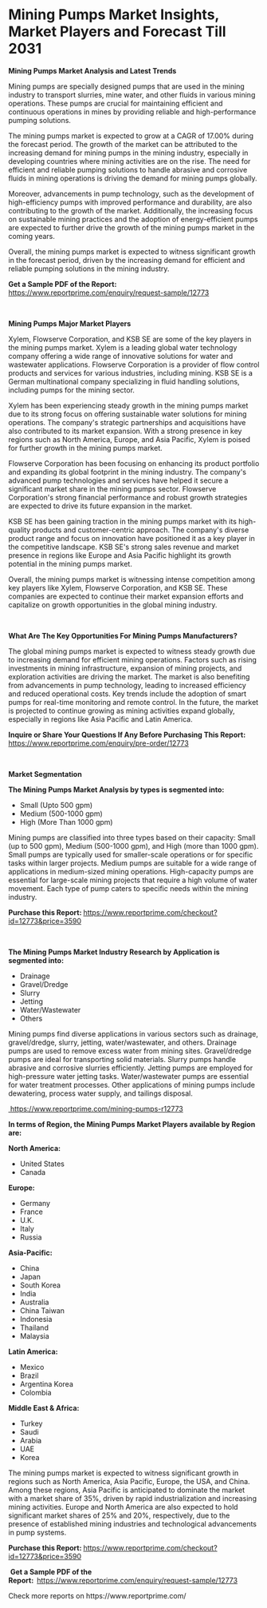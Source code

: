 <p><h1>Mining Pumps Market Insights, Market Players and Forecast Till 2031</h1></p><p><strong>Mining Pumps Market Analysis and Latest Trends</strong></p>
<p><p>Mining pumps are specially designed pumps that are used in the mining industry to transport slurries, mine water, and other fluids in various mining operations. These pumps are crucial for maintaining efficient and continuous operations in mines by providing reliable and high-performance pumping solutions.</p><p>The mining pumps market is expected to grow at a CAGR of 17.00% during the forecast period. The growth of the market can be attributed to the increasing demand for mining pumps in the mining industry, especially in developing countries where mining activities are on the rise. The need for efficient and reliable pumping solutions to handle abrasive and corrosive fluids in mining operations is driving the demand for mining pumps globally.</p><p>Moreover, advancements in pump technology, such as the development of high-efficiency pumps with improved performance and durability, are also contributing to the growth of the market. Additionally, the increasing focus on sustainable mining practices and the adoption of energy-efficient pumps are expected to further drive the growth of the mining pumps market in the coming years.</p><p>Overall, the mining pumps market is expected to witness significant growth in the forecast period, driven by the increasing demand for efficient and reliable pumping solutions in the mining industry.</p></p>
<p><strong>Get a Sample PDF of the Report:&nbsp;</strong> <a href="https://www.reportprime.com/enquiry/request-sample/12773">https://www.reportprime.com/enquiry/request-sample/12773</a></p>
<p>&nbsp;</p>
<p><strong>Mining Pumps Major Market Players</strong></p>
<p><p>Xylem, Flowserve Corporation, and KSB SE are some of the key players in the mining pumps market. Xylem is a leading global water technology company offering a wide range of innovative solutions for water and wastewater applications. Flowserve Corporation is a provider of flow control products and services for various industries, including mining. KSB SE is a German multinational company specializing in fluid handling solutions, including pumps for the mining sector.</p><p>Xylem has been experiencing steady growth in the mining pumps market due to its strong focus on offering sustainable water solutions for mining operations. The company's strategic partnerships and acquisitions have also contributed to its market expansion. With a strong presence in key regions such as North America, Europe, and Asia Pacific, Xylem is poised for further growth in the mining pumps market.</p><p>Flowserve Corporation has been focusing on enhancing its product portfolio and expanding its global footprint in the mining industry. The company's advanced pump technologies and services have helped it secure a significant market share in the mining pumps sector. Flowserve Corporation's strong financial performance and robust growth strategies are expected to drive its future expansion in the market.</p><p>KSB SE has been gaining traction in the mining pumps market with its high-quality products and customer-centric approach. The company's diverse product range and focus on innovation have positioned it as a key player in the competitive landscape. KSB SE's strong sales revenue and market presence in regions like Europe and Asia Pacific highlight its growth potential in the mining pumps market.</p><p>Overall, the mining pumps market is witnessing intense competition among key players like Xylem, Flowserve Corporation, and KSB SE. These companies are expected to continue their market expansion efforts and capitalize on growth opportunities in the global mining industry.</p></p>
<p>&nbsp;</p>
<p><strong>What Are The Key Opportunities For Mining Pumps Manufacturers?</strong></p>
<p><p>The global mining pumps market is expected to witness steady growth due to increasing demand for efficient mining operations. Factors such as rising investments in mining infrastructure, expansion of mining projects, and exploration activities are driving the market. The market is also benefiting from advancements in pump technology, leading to increased efficiency and reduced operational costs. Key trends include the adoption of smart pumps for real-time monitoring and remote control. In the future, the market is projected to continue growing as mining activities expand globally, especially in regions like Asia Pacific and Latin America.</p></p>
<p><strong>Inquire or Share Your Questions If Any Before Purchasing This Report:</strong> <a href="https://www.reportprime.com/enquiry/pre-order/12773">https://www.reportprime.com/enquiry/pre-order/12773</a></p>
<p>&nbsp;</p>
<p><strong>Market Segmentation</strong></p>
<p><strong>The Mining Pumps Market Analysis by types is segmented into:</strong></p>
<p><ul><li>Small (Upto 500 gpm)</li><li>Medium (500-1000 gpm)</li><li>High (More Than 1000 gpm)</li></ul></p>
<p><p>Mining pumps are classified into three types based on their capacity: Small (up to 500 gpm), Medium (500-1000 gpm), and High (more than 1000 gpm). Small pumps are typically used for smaller-scale operations or for specific tasks within larger projects. Medium pumps are suitable for a wide range of applications in medium-sized mining operations. High-capacity pumps are essential for large-scale mining projects that require a high volume of water movement. Each type of pump caters to specific needs within the mining industry.</p></p>
<p><strong>Purchase this Report:&nbsp;</strong><a href="https://www.reportprime.com/checkout?id=12773&price=3590">https://www.reportprime.com/checkout?id=12773&price=3590</a></p>
<p>&nbsp;</p>
<p><strong>The Mining Pumps Market Industry Research by Application is segmented into:</strong></p>
<p><ul><li>Drainage</li><li>Gravel/Dredge</li><li>Slurry</li><li>Jetting</li><li>Water/Wastewater</li><li>Others</li></ul></p>
<p><p>Mining pumps find diverse applications in various sectors such as drainage, gravel/dredge, slurry, jetting, water/wastewater, and others. Drainage pumps are used to remove excess water from mining sites. Gravel/dredge pumps are ideal for transporting solid materials. Slurry pumps handle abrasive and corrosive slurries efficiently. Jetting pumps are employed for high-pressure water jetting tasks. Water/wastewater pumps are essential for water treatment processes. Other applications of mining pumps include dewatering, process water supply, and tailings disposal.</p></p>
<p><a href="https://www.reportprime.com/mining-pumps-r12773">&nbsp;https://www.reportprime.com/mining-pumps-r12773</a></p>
<p><strong>In terms of Region, the Mining Pumps Market Players available by Region are:</strong></p>
<p>
    <p> <strong> North America: </strong>
        <ul>
            <li>United States</li>
            <li>Canada</li>
        </ul>
        </p> 
    <p> <strong> Europe: </strong>
        <ul>
            <li>Germany</li>
            <li>France</li>
            <li>U.K.</li>
            <li>Italy</li>
            <li>Russia</li>
        </ul>
        </p> 
    <p> <strong> Asia-Pacific: </strong>
        <ul>
            <li>China</li>
            <li>Japan</li>
            <li>South Korea</li>
            <li>India</li>
            <li>Australia</li>
            <li>China Taiwan</li>
            <li>Indonesia</li>
            <li>Thailand</li>
            <li>Malaysia</li>
        </ul>
        </p> 
    <p> <strong> Latin America: </strong>
        <ul>
            <li>Mexico</li>
            <li>Brazil</li>
            <li>Argentina Korea</li>
            <li>Colombia</li>
        </ul>
        </p> 
    <p> <strong> Middle East & Africa: </strong>
        <ul>
            <li>Turkey</li>
            <li>Saudi</li>
            <li>Arabia</li>
            <li>UAE</li>
            <li>Korea</li>
        </ul>
    </p>
    </p>
<p><p>The mining pumps market is expected to witness significant growth in regions such as North America, Asia Pacific, Europe, the USA, and China. Among these regions, Asia Pacific is anticipated to dominate the market with a market share of 35%, driven by rapid industrialization and increasing mining activities. Europe and North America are also expected to hold significant market shares of 25% and 20%, respectively, due to the presence of established mining industries and technological advancements in pump systems.</p></p>
<p><strong>Purchase this Report: </strong><a href="https://www.reportprime.com/checkout?id=12773&price=3590">https://www.reportprime.com/checkout?id=12773&price=3590</a></p>
<p>&nbsp;<strong>Get a Sample PDF of the Report:&nbsp;&nbsp;</strong><a href="https://www.reportprime.com/enquiry/request-sample/12773">https://www.reportprime.com/enquiry/request-sample/12773</a></p>
<p><strong></strong></p>
<p>Check more reports on https://www.reportprime.com/</p>